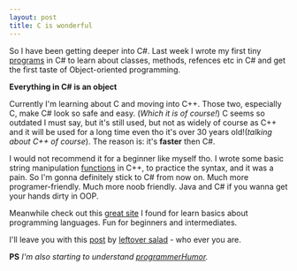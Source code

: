 ```yaml
---
layout: post
title: C is wonderful
---
```

So I have been getting deeper into C#. Last week I wrote my first tiny [programs](https://github.com/Arghh/code-samples) in C# to learn about classes, methods, refences etc in C# and get the first taste of Object-oriented programming.

**Everything in C# is an object**

Currently I'm learning about C and moving into C++. Those two, especially C, make C# look so safe and easy. (*Which it is of course!*) 
C seems so outdated I must say, but it's still used, but not as widely of course as C++ and it will be used for a long time even tho it's over 30 years old!(*talking about C++ of course*).
The reason is: it's **faster** then C#.

I would not recommend it for a beginner like myself tho. I wrote some basic string manipulation [functions](https://github.com/Arghh/code-samples/blob/master/string.cpp) in C++, to practice the syntax, and it was a pain.
So I'm gonna definitely stick to C# from now on. Much more programer-friendly. Much more noob friendly. Java and C# if you wanna get your hands dirty in OOP.

Meanwhile check out this [great site](http://www.sanfoundry.com/) I found for learn basics about programming languages. Fun for beginners and intermediates.

I'll leave you with this [post](http://leftoversalad.tumblr.com/post/126724812097/programming-languages-personified) by [leftover salad](http://leftoversalad.tumblr.com/) - who ever you are.

**PS** *I'm also starting to understand [programmerHumor](https://www.reddit.com/r/ProgrammerHumor/).*

